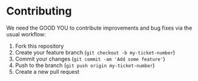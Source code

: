# Contributing

We need the GOOD YOU to contribute improvements and bug fixes via the usual
workflow:

1. Fork this repository
2. Create your feature branch (`git checkout -b my-ticket-number`)
3. Commit your changes (`git commit -am 'Add some feature'`)
4. Push to the branch (`git push origin my-ticket-number`)
5. Create a new pull request
